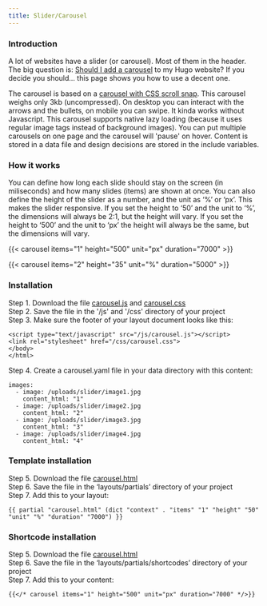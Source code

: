 ```yaml
---
title: Slider/Carousel
---
```


### Introduction

A lot of websites have a slider (or carousel). Most of them in the header. The big question is: [Should I add a carousel](https://shouldiuseacarousel.com/) to my Hugo website? If you decide you should... this page shows you how to use a decent one. 

The carousel is based on a [carousel with CSS scroll snap](https://codepen.io/joosts/pen/MWJBPgo). This carousel weighs only 3kb (uncompressed). On desktop you can interact with the arrows and the bullets, on mobile you can swipe. It kinda works without Javascript. This carousel supports native lazy loading (because it uses regular image tags instead of background images). You can put multiple carousels on one page and the carousel will 'pause' on hover. Content is stored in a data file and design decisions are stored in the include variables.

### How it works

You can define how long each slide should stay on the screen (in miliseconds) and how many slides (items) are shown at once. You can also define the height of the slider as a number, and the unit as ‘%’ or ‘px’. This makes the slider responsive. If you set the height to ‘50’ and the unit to ‘%’, the dimensions will always be 2:1, but the height will vary. If you set the height to ‘500’ and the unit to ‘px’ the height will always be the same, but the dimensions will vary.

{{< carousel items="1" height="500" unit="px" duration="7000" >}}

{{< carousel items="2" height="35" unit="%" duration="5000" >}}

### Installation

Step 1. Download the file [carousel.js](https://raw.githubusercontent.com/jhvanderschee/hugocodex/main/static/js/carousel.js) and [carousel.css](https://raw.githubusercontent.com/jhvanderschee/hugocodex/main/static/css/carousel.css)
<br />Step 2. Save the file in the '/js' and '/css' directory of your project
<br />Step 3. Make sure the footer of your layout document looks like this:

```
<script type="text/javascript" src="/js/carousel.js"></script>
<link rel="stylesheet" href="/css/carousel.css">
</body>
</html>
```
Step 4. Create a carousel.yaml file in your data directory with this content:  
```
images: 
  - image: /uploads/slider/image1.jpg
    content_html: "1"
  - image: /uploads/slider/image2.jpg
    content_html: "2"
  - image: /uploads/slider/image3.jpg
    content_html: "3"
  - image: /uploads/slider/image4.jpg
    content_html: "4"
```

### Template installation

Step 5. Download the file [carousel.html](https://raw.githubusercontent.com/jhvanderschee/hugocodex/main/layouts/partials/carousel.html)  
Step 6. Save the file in the ‘layouts/partials’ directory of your project  
Step 7. Add this to your layout:  
```
{{ partial "carousel.html" (dict "context" . "items" "1" "height" "50" "unit" "%" "duration" "7000") }}
```

### Shortcode installation

Step 5. Download the file [carousel.html](https://raw.githubusercontent.com/jhvanderschee/hugocodex/main/layouts/shortcodes/carousel.html)  
Step 6. Save the file in the ‘layouts/partials/shortcodes’ directory of your project  
Step 7. Add this to your content:  
```
{{</* carousel items="1" height="500" unit="px" duration="7000" */>}}
```